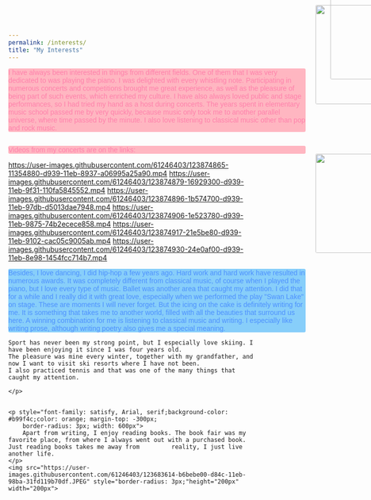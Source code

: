 ```yaml
---
permalink: /interests/
title: "My Interests"
---
```


<!DOCTYPE html>
<html lang="en">
<head>
    <meta charset="UTF-8">
    <title>Title</title>
    <meta name="keywords" content="" />
    <meta name="description" content="" />
    <meta http-equiv="content-type" content="text/html; charset=utf-8" />
    <title>Uncovered by FCSE</title>
    <link href='https://fonts.googleapis.com/css?family=Oswald:400,300' rel='stylesheet' type='text/css' />
    <link href='https://fonts.googleapis.com/css?family=Abel%7CSatisfy' rel='stylesheet' type='text/css' />
</head>
<body>
    <p style="font-family: satisfy, Arial, serif;background-color: lightpink;color: #ff80ab;
        border-radius: 3px; width: 600px">
        I have always been interested in things from different fields.
        One of them that I was very dedicated to was playing the piano.
        I was delighted with every whistling note. Participating in numerous
        concerts and competitions brought me great experience, as well as the
        pleasure of being part of such events, which enriched my culture.
        I have also always loved public and stage performances,
        so I had tried my hand as a host during concerts.
        The years spent in elementary music school passed me by very quickly,
        because music only took me to another parallel universe, where time passed by the minute.
        I also love listening to classical music other than pop and rock music.
    </p>

<img src="https://user-images.githubusercontent.com/61246403/123681194-cee10e00-d849-11eb-8239-48facd1ba3bb.JPG" style="border-radius: 3px;margin-left: 650px;margin-top: -320px" height="200px" width="400px">
    <p style="font-family: satisfy, Arial, serif;background-color: lightpink;color: #ff80ab;
        border-radius: 3px; width: 600px">
        Videos from my concerts are on the links:
        
https://user-images.githubusercontent.com/61246403/123874865-11354880-d939-11eb-8937-a06995a25a90.mp4
https://user-images.githubusercontent.com/61246403/123874879-16929300-d939-11eb-9f31-110fa5845552.mp4 
https://user-images.githubusercontent.com/61246403/123874896-1b574700-d939-11eb-97db-d5013dae7948.mp4
https://user-images.githubusercontent.com/61246403/123874906-1e523780-d939-11eb-9875-74b2ecece858.mp4
https://user-images.githubusercontent.com/61246403/123874917-21e5be80-d939-11eb-9102-cac05c9005ab.mp4
https://user-images.githubusercontent.com/61246403/123874930-24e0af00-d939-11eb-8e98-1454fcc714b7.mp4
    </p>
<p style="font-family: satisfy, Arial, serif;background-color: lightskyblue;color: #4D90FE;
        border-radius: 3px; width: 600px">
     Besides, I love dancing, I did hip-hop a few years ago. Hard work and hard work have 
     resulted in numerous awards. It was completely different from classical music, of course when 
     I played the piano, but I love every type of music. Ballet was another area that caught my attention.
     I did that for a while and I really did it with great love, especially when we performed the play "Swan Lake" on stage.
     These are moments I will never forget. But the icing on the cake is definitely writing for me. It is something that takes me 
     to another world, filled with all the beauties that surround us here. A winning combination for me is listening to classical music 
     and writing. I especially like writing prose, although writing poetry also gives me a special meaning.

    Sport has never been my strong point, but I especially love skiing. I have been enjoying it since I was four years old.
    The pleasure was mine every winter, together with my grandfather, and now I want to visit ski resorts where I have not been. 
    I also practiced tennis and that was one of the many things that caught my attention.

    </p>

<img src="https://user-images.githubusercontent.com/61246403/123683112-1e283e00-d84c-11eb-843d-c84351aa653e.JPEG" style="border-radius: 3px;margin-left: 620px;margin-top: -800px" height="200px" width="200px">
<img src="https://user-images.githubusercontent.com/61246403/123683180-3435fe80-d84c-11eb-8793-f7a6d918291c.JPEG" style="border-radius: 3px;margin-left: 820px;margin-top: -800px" height="200px" width="200px">
 <img src="https://user-images.githubusercontent.com/61246403/123683406-72332280-d84c-11eb-8ec9-98a3fd27b4c9.JPEG" style="border-radius: 3px;margin-left: 620px;margin-top: -500px" height="200px" width="200px">
 <img src="https://user-images.githubusercontent.com/61246403/123875727-76d60480-d93a-11eb-9371-80694dc92178.PNG" style="border-radius: 3px;margin-left: 820px;margin-top: -500px" height="200px" width="200px">
    
    <p style="font-family: satisfy, Arial, serif;background-color: #b99f4c;color: orange; margin-top: -300px;
        border-radius: 3px; width: 600px">
        Apart from writing, I enjoy reading books. The book fair was my favorite place, from where I always went out with a purchased book. Just reading books takes me away from         reality, I just live another life.
    </p>
    <img src="https://user-images.githubusercontent.com/61246403/123683614-b6bebe00-d84c-11eb-98ba-31fd119b70df.JPEG" style="border-radius: 3px;"height="200px" width="200px">
        
</body>
</html>
